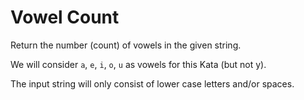 # Vowel Count

Return the number (count) of vowels in the given string.

We will consider `a`, `e`, `i`, `o`, `u` as vowels for this Kata (but not y).

The input string will only consist of lower case letters and/or spaces.